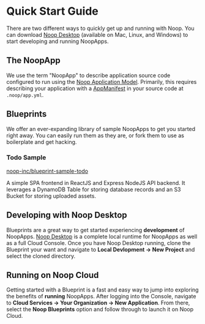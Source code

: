 # Quick Start Guide

There are two different ways to quickly get up and running with Noop. You can download [Noop Desktop](https://noop.dev/download) (available on Mac, Linux, and Windows) to start developing and running NoopApps.

## The NoopApp
We use the term "NoopApp" to describe application source code configured to run using the [Noop Application Model](/docs/Applications.md#NoopApplicationModel). Primarily, this requires describing your application with a [AppManifest](/docs/Manifests.md#AppManifest) in your source code at `.noop/app.yml`.

## Blueprints
We offer an ever-expanding library of sample NoopApps to get you started right away. You can easily run them as they are, or fork them to use as boilerplate and get hacking. 

### Todo Sample
[noop-inc/blueprint-sample-todo](https://github.com/noop-inc/blueprint-sample-todo)

A simple SPA frontend in ReactJS and Express NodeJS API backend. It leverages a DynamoDB Table for storing database records and an S3 Bucket for storing uploaded assets.

## Developing with Noop Desktop
Blueprints are a great way to get started experiencing **development** of NoopApps. [Noop Desktop](https://noop.dev/download) is a complete local runtime for NoopApps as well as a full Cloud Console. Once you have Noop Desktop running, clone the Blueprint your want and navigate to **Local Devlopment -> New Project** and select the cloned directory.

## Running on Noop Cloud
Getting started with a Blueprint is a fast and easy way to jump into exploring the benefits of **running** NoopApps. After logging into the Console, navigate to **Cloud Services -> Your Organization -> New Application**. From there, select the **Noop Blueprints** option and follow through to launch it on Noop Cloud.
